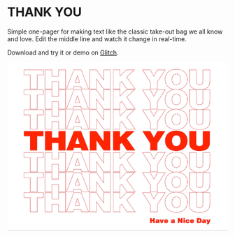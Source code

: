 THANK YOU
=========

Simple one-pager for making text like the classic take-out bag we all know and love. Edit the middle line and watch it change in real-time.

Download and try it or demo on [Glitch](https://thank-you-generator.glitch.me/).

![Demo gif](./assets/demo.gif)
